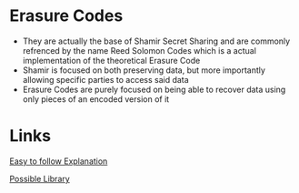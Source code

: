 # Erasure Codes
- They are actually the base of Shamir Secret Sharing and are commonly refrenced by the name Reed Solomon Codes
which is a actual implementation of the theoretical Erasure Code
- Shamir is focused on both preserving data, but more importantly allowing specific parties to access said data
- Erasure Codes are purely focused on being able to recover data using only pieces of an encoded version of it

# Links
[Easy to follow Explanation](https://stonefly.com/blog/understanding-erasure-coding)

[Possible Library](https://github.com/openstack/liberasurecode)